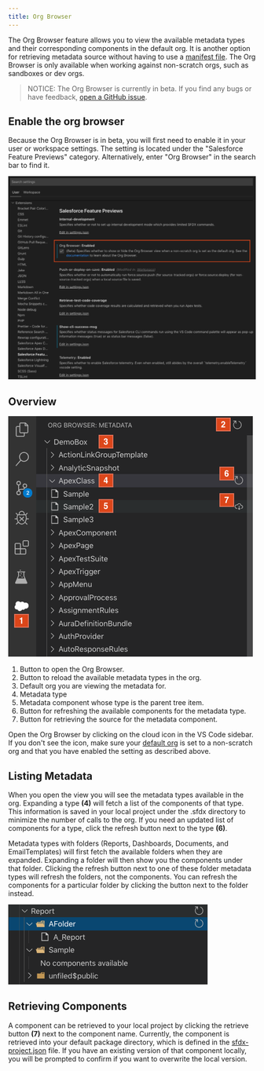 ```yaml
---
title: Org Browser
---
```


The Org Browser feature allows you to view the available metadata types and their corresponding components in the default org. It is another option for retrieving metadata source without having to use a [manifest file](./org-development-model#the-manifest-packagexml-file). The Org Browser is only available when working against non-scratch orgs, such as sandboxes or dev orgs.

> NOTICE: The Org Browser is currently in beta. If you find any bugs or have feedback, [open a GitHub issue](../bugs-and-feedback).

## Enable the org browser

Because the Org Browser is in beta, you will first need to enable it in your user or workspace settings. The setting is located under the "Salesforce Feature Previews" category. Alternatively, enter "Org Browser" in the search bar to find it. 

![Enable Org Browser](../../images/org_browser_setting.png)

## Overview

![Org Browser Overview](../../images/org_browser_overview.png)

1. Button to open the Org Browser.
2. Button to reload the available metadata types in the org.
3. Default org you are viewing the metadata for.
4. Metadata type
5. Metadata component whose type is the parent tree item.
6. Button for refreshing the available components for the metadata type.
7. Button for retrieving the source for the metadata component.

Open the Org Browser by clicking on the cloud icon in the VS Code sidebar. If you don't see the icon, make sure your [default org](./default-org) is set to a non-scratch org and that you have enabled the setting as described above.

## Listing Metadata

When you open the view you will see the metadata types available in the org. Expanding a type **(4)** will fetch a list of the components of that type. This information is saved in your local project under the .sfdx directory to minimize the number of calls to the org. If you need an updated list of components for a type, click the refresh button next to the type **(6)**.

Metadata types with folders (Reports, Dashboards, Documents, and EmailTemplates) will first fetch the available folders when they are expanded. Expanding a folder will then show you the components under that folder. Clicking the refresh button next to one of these folder metadata types will refresh the folders, not the components. You can refresh the components for a particular folder by clicking the button next to the folder instead. 

![Metadata type with folders](../../images/org_browser_folders.png)

## Retrieving Components

A component can be retrieved to your local project by clicking the retrieve button **(7)** next to the component name. Currently, the component is retrieved into your default package directory, which is defined in the [sfdx-project.json](../getting-started/first-project#the-sfdx-projectjson-file) file. If you have an existing version of that component locally, you will be prompted to confirm if you want to overwrite the local version.